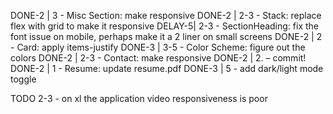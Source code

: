 DONE-2 | 3    - Misc Section: make responsive
DONE-2 | 2-3  - Stack: replace flex with grid to make it responsive
DELAY-5| 2-3  - SectionHeading: fix the font issue on mobile, perhaps make it a 2 liner on small screens
DONE-2 | 2    - Card: apply items-justify
DONE-3 | 3-5  - Color Scheme: figure out the colors
DONE-2 | 2-3  - Contact: make responsive
DONE-2 | 2.   – commit!
DONE-2 | 1    - Resume: update resume.pdf
DONE-3 | 5    - add dark/light mode toggle

TODO
2-3 - on xl the application video responsiveness is poor
